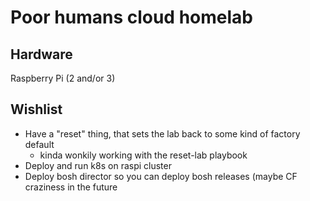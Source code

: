 # Poor humans cloud homelab

## Hardware
Raspberry Pi (2 and/or 3)

## Wishlist
* Have a "reset" thing, that sets the lab back to some kind of factory default
    * kinda wonkily working with the reset-lab playbook
* Deploy and run k8s on raspi cluster
* Deploy bosh director so you can deploy bosh releases (maybe CF craziness in the
  future
